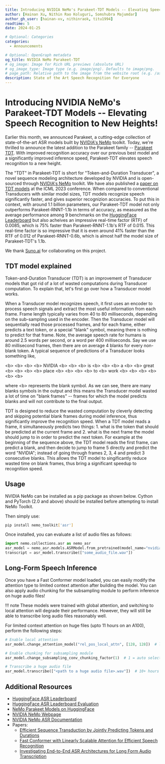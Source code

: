 ```yaml
---
title: Introducing NVIDIA NeMo's Parakeet-TDT Models -- Elevating Speech Recognition to New Heights
author: [Hainan Xu, Nithin Rao Koluguri, Somshubra Majumdar]
author_gh_user: [hainan-xv, nithinraok, titu1994]
readtime: 5
date: 2024-01-25

# Optional: Categories
categories:
  - Announcements

# Optional: OpenGraph metadata
og_title: NVIDIA NeMo Parakeet-TDT
# og_image: Image for Rich URL previews (absolute URL)
# og_image_type: Image type (e.g. image/png). Defaults to image/png.
# page_path: Relative path to the image from the website root (e.g. /assets/images/). If specified, the image at this path will be used for the link preview. It is unlikely you will need this parameter - you can probably use og_image instead.
description: State of the Art Speech Recognition for Everyone
---
```


# Introducing NVIDIA NeMo's Parakeet-TDT Models -- Elevating Speech Recognition to New Heights!

Earlier this month, we announced Parakeet, a cutting-edge collection of state-of-the-art ASR models built by [NVIDIA's NeMo](https://nvidia.github.io/NeMo/) toolkit. Today, we're thrilled to announce the latest addition to the Parakeet family -- [Parakeet TDT](https://huggingface.co/nvidia/parakeet-tdt-1.1b). With improved recognition accuracy over our previous best model and a significantly improved inference speed, Parakeet-TDT elevates speech recognition to a new height.


The "TDT" in Parakeet-TDT is short for "Token-and-Duration Transducer", a novel sequence modeling architecture developed by NVIDIA and is open-sourced through [NVIDIA's NeMo](https://nvidia.github.io/NeMo/) toolkit. We have also published a [paper on TDT models](https://arxiv.org/abs/2304.06795) at the ICML 2023 conference. When compared to conventional Transducers with similar model sizes, TDT models recognize speech significantly faster, and gives superior recognizion accuracies. To put this in context, with around 1.1 billion parameters, our Parakeet-TDT model not only outperforms Parakeet-RNNT-1.1b in terms of accuracy, as measured as the average performance among 9 benchmarks on the [HuggingFace Leaderboard](https://huggingface.co/spaces/hf-audio/open_asr_leaderboard) but also acheives an impressive real-time factor (RTF) of 0.0085, which is 75% faster than Parakeet-RNNT-1.1b's RTF of 0.015. This real-time factor is so impressive that it is even around 41% faster than the RTF of 0.012 of Parakeet-RNNT-0.6b, which is almost half the model size of Parakeet-TDT's 1.1b.

We thank [Suno.ai](http://suno.ai/) for collaborating on this project.

## TDT model explained

Token-and-Duration Transducer (TDT) is an improvement of Transducer models that got rid of a lot of wasted computations during Transducer computation. To explain that, let's first go over how a Transducer model works.

When a Transducer model recognizes speech, it first uses an encoder to process speech signals and extract the most useful information from each frame. Frame length typically varies from 40 to 80 milliseconds, depending on the sub-sampling used in the encoder. Then the Transducer model will sequentially read those processed frames, and for each frame, either predicts a text token, or a special "blank" symbol, meaning there is nothing to predict for that frame. Note, the average speech rate for humans is around 2.5 words per second, or a word per 400 milliseconds. Say we use 80 millisecond frames, then there are on average 4 blanks for every non-blank token. A typical sequence of predictions of a Transducer looks something like,

\<b\> \<b\> \<b\> \<b\> NVIDIA \<b\> \<b\> \<b\> is \<b\> \<b\> \<b\> a \<b\> \<b\> great \<b\> \<b\> \<b\> \<b\> place \<b\> \<b\> \<b\> \<b\> to \<b\> work \<b\> \<b\> \<b\> \<b\> \<b\> \<b\>   

where \<b\> represents the blank symbol. As we can see, there are many blanks symbols in the output and this means the Transducer model wasted a lot of time on "blank frames" -- frames for which the model predicts blanks and will not contribute to the final output.

TDT is designed to reduce the wasted computation by cleverly detecting and skipping potential blank frames during model inference, thus significantly improve the recognition speed. When a TDT model reads a frame, it simultaneously predicts two things: 1. what is the token that should be predicted at the current frame and 2. what is the next frame the model should jump to in order to predict the next token. For example at the beginning of the sequence above, the TDT model reads the first frame, can predict a blank, and then decide to jump to frame 5 directly and predict the word "NVIDIA"; instead of going through frames 2, 3, 4 and predict 3 consecutive blanks.  This allows the TDT model to singificantly reduce wasted time on blank frames, thus bring a significant speedup to recognition speed.

## Usage

NVIDIA NeMo can be installed as a pip package as shown below. Cython and PyTorch (2.0 and above) should be installed before attempting to install NeMo Toolkit.

Then simply use:
```bash 
pip install nemo_toolkit['asr']
```

Once installed, you can evaluate a list of audio files as follows:
```python
import nemo.collections.asr as nemo_asr
asr_model = nemo_asr.models.ASRModel.from_pretrained(model_name="nvidia/parakeet-tdt-1.1b")
transcript = asr_model.transcribe(["some_audio_file.wav"])
```

## Long-Form Speech Inference

Once you have a Fast Conformer model loaded, you can easily modify the attention type to limited context attention after building the model. You can also apply audio chunking for the subsampling module to perform inference on huge audio files!

!!! note
    These models were trained with global attention, and switching to local attention will degrade their performance. However, they will still be able to transcribe long audio files reasonably well.

For limited context attention on huge files (upto 11 hours on an A100), perform the following steps:

```python
# Enable local attention
asr_model.change_attention_model("rel_pos_local_attn", [128, 128])  # local attn

# Enable chunking for subsampling module
asr_model.change_subsampling_conv_chunking_factor(1)  # 1 = auto select

# Transcribe a huge audio file
asr_model.transcribe(["<path to a huge audio file>.wav"])  # 10+ hours !
```

## Additional Resources

* [HuggingFace ASR Leaderboard](https://huggingface.co/spaces/hf-audio/open_asr_leaderboard)
* [HuggingFace ASR Leaderboard Evaluation](https://github.com/huggingface/open_asr_leaderboard)
* [NeMo Parakeet Models on HuggingFace](https://huggingface.co/models?library=nemo&sort=trending&search=parakee)
* [NVIDIA NeMo Webpage](https://github.com/NVIDIA/NeMo)
* [NVIDIA NeMo ASR Documentation](https://docs.nvidia.com/deeplearning/nemo/user-guide/index.html)
* Papers:
    * [Efficient Sequence Transduction by Jointly Predicting Tokens and Durations](https://arxiv.org/abs/2304.06795)
    * [Fast Conformer with Linearly Scalable Attention for Efficient Speech Recognition](https://arxiv.org/abs/2305.05084)
    * [Investigating End-to-End ASR Architectures for Long Form Audio Transcription](https://arxiv.org/abs/2309.09950)
